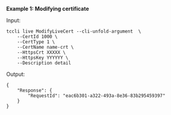 **Example 1: Modifying certificate**



Input: 

```
tccli live ModifyLiveCert --cli-unfold-argument  \
    --CertId 1000 \
    --CertType 1 \
    --CertName name-crt \
    --HttpsCrt XXXXX \
    --HttpsKey YYYYYY \
    --Description detail
```

Output: 
```
{
    "Response": {
        "RequestId": "eac6b301-a322-493a-8e36-83b295459397"
    }
}
```

